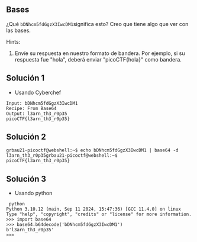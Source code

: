 ## Bases
¿Qué `bDNhcm5fdGgzX3IwcDM1`significa esto? Creo que tiene algo que ver con las bases.


Hints:
1. Envíe su respuesta en nuestro formato de bandera. Por ejemplo, si su respuesta fue "hola", deberá enviar "picoCTF{hola}" como bandera.


## Solución 1
* Usando Cyberchef
```
Input: bDNhcm5fdGgzX3IwcDM1
Recipe: From Base64
Output: l3arn_th3_r0p35
picoCTF{l3arn_th3_r0p35}
```



## Solución 2
```
grbau21-picoctf@webshell:~$ echo bDNhcm5fdGgzX3IwcDM1 | base64 -d
l3arn_th3_r0p35grbau21-picoctf@webshell:~$ 
picoCTF{l3arn_th3_r0p35}
```



## Solución 3
* Usando python
```
 python
Python 3.10.12 (main, Sep 11 2024, 15:47:36) [GCC 11.4.0] on linux
Type "help", "copyright", "credits" or "license" for more information.
>>> import base64
>>> base64.b64decode('bDNhcm5fdGgzX3IwcDM1')
b'l3arn_th3_r0p35'
>>> 
```

